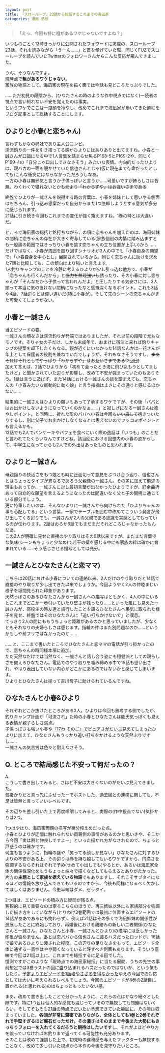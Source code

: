 ```yaml
---
layout: post
title: 『スローループ』23話から総括するこれまでの海凪家
categories: 漫画 感想
---
```


> 「えっ、今回も特に粗があるワケじゃないですよね？」

いつものごとく12時きっかりに公開されたフォワードに掲載の、スローループ23話。それを読みながら「うーん……」と首を傾げていた際、同じくFUZでスローループを読んでいたTwitterのフォロワーさんからこんな反応が飛んできました。

うん。そうなんですよ。  
現時点で**粗があるワケじゃない**。  
家族の物語として、海凪家の現在を描く面では今話も見どころたっぷりでした。

……ただ初見の段階から、(ひなたさんの時のような作中視点ではなく)一読者の視点で言い知れない不安を覚えたのは事実。  
というワケでここは一度頭を冷やし、改めてこれまで海凪家が歩いてきた道程をブログ記事として総括することにします。

## ひよりと小春(と恋ちゃん)

言わずもがなの姉妹であり主人公コンビ。  
渓流釣りの一件を引き摺ってる感がひよりにはありありと出てますね。小春と一誠さんが口論になる中で1人言葉を詰まらせ焦るP168-5とP169-2や、同じくP169-4の「自分じゃ口出しできなさそう」みたいな表情。内向的だったひよりは、親バカの一面も覗かせていた信也さんとじゃ(仮に現在まで存命だったとしても)こんな衝突にはならなかっただろうしなあ。  
一方の小春は無邪気と言うか子供っぽいと言うか……可愛いですが姉らしさは皆無。わくわくで寝れないとか~~も元より「わからずや」はお互いさまである~~  

終盤でひよりが一誠さんを説得する時の言葉は、小春を姉妹として思いやる側面はもちろん、引っ込み思案だった自分からまた1つ脱却しようとする意気が多分に感じられます。  
21話に引き続き今回もこれまでの変化が強く窺えますね。1巻の時とは大違いだ。

ところで海凪家の総括と銘打ちながらこの項に恋ちゃんを加えたのは、海凪姉妹の間柄に恋ちゃんの存在が大きく寄与している(家族個別の内情に踏み込まずとも一般論の範囲ではきっちり小春を諭す恋ちゃんの立ち位置が上手い)から……  
だけではなく、小春が周囲を振り回すシナリオが3人の中でも「小春自身の願望で」「小春自身を中心とし」展開されているから。同じく恋ちゃんに助けを求めた7話と比較しても、この傾向はより強いと言えます。  
1人釣りキャンプのことを冷静に考えるひよりが少し引っ込む他方で、小春が「恋ちゃんも行くんだから」と~~協力を無理強いし~~誘ったり、その小春に対し恋ちゃんが「そんなだから子供って言われんだよ」と圧したりする気安さには、3人揃って本当に気の置けない間柄になったなと感慨深くなるポイント。これも3話や4話、7話辺りとは偉い違いだ(特に小春が)。そして先のシーンの恋ちゃんがまた可愛くてしょうがない。

## 小春と一誠さん

当エピソードの要。  
一誠さんの頑なさは渓流釣りが発端ではありましたが、それ以前の段階で尤もなモノです。そりゃ女の子だけ、しかも未成年で、おまけに宿泊と来れば釣りキャンプの提案を却下したくもなる。親が近くにいなかった14話なんかは一花さんが年上として保護者の役割を兼ねていたでしょうが、それもなさそうですし。~~まあそれはそれとしてやっぱり「わからずや」はお互いさまである(2回目)~~  
加えて言えば、2話でひよりから「初めて会ったとき海に飛び込もうとしてましたけど」と聞かされていた辺りが影響し、改めて不安が強まっていたのもありそう。1話は言うに及ばず、また14話における一誠さんの談を踏まえても、恋ちゃんの「小春みたいな衝動的に動く娘」と言う指摘はまさにその通りと感じるほかない……

結果的に一誠さんはひよりの願いもあって了承するワケですが、その後「パパとはお出かけしないようになっていくのかなぁ……」と寂しげになる一誠さんは癒やしポイント。と同時に、折れた形のパパへ小春は今回も~~いい歳して~~抱きついたりするし、別に父子でお出かけしなくなるとは思えないのでツッコミポイントとも言えるかも。  
12話でも2人でパンケーキやパフェを食べにいく際の逸話は「いつも」のことだと言われてたくらいなんですけどね。該当回における回想内の小春の姿からして、中学生になってからも2人での外出はあったものと思われます。

## ひよりと一誠さん

母親譲りの快活さをもつ娘とも時に正面切って意見をぶつけ合う辺り、信也さんとはちょっとタイプが異なるであろう父親像の一誠さん。その差に加えて前述の理由もあってか、一誠さんに対し最初言葉が出なかったひよりですが、紆余曲折あって自立的な願望を言えるようになったのは間違いなく父と子の間柄に通じている部分でしょう。  
更に特筆したいのは、そんなひよりに一誠さんから向けられた「ひよりちゃんの事も心配してる」という言葉。一家でテーブルを囲む中改めてこういう発言が飛び出してくる辺りでも、一誠さんが2人の父親である認識を実感としてもっているのが伝わります。2話はおろか6話でもまだまだそれどころじゃなかったもんなあ。  
この2人が明確に見せた直接のやり取りはその6話以来ですが、まだまだ言葉少な気味(シーンもちょっと少なめ)で若干の壁を感じる中にも家族の絆は確かに育まれている……そう感じさせる描写としては充分。

## 一誠さんとひなたさん(と恋ママ)

こちらは20話における小春についての連絡以来、2人だけのやり取りだと14話で直接のやり取りが少し出てきた以来でしょうか。今回ようやく2人の仲睦まじい様子を垣間見られた印象があります。  
天然っぽさのあるひなたさんから一誠さんへの描写はともかく、4人の中にいるとこれまでどこか一歩引いていたり堅さが残ったり……といった風にも見えた一誠さんが、高校生の時友達と旅行したことを語るひなたさんへ呆気に取られた様子を見せ、終盤ではそのひなたさんに「追い打ちかけないで」と嘆息。  
てっきり2人の間にももうちょっと距離があるのかと思っていましたが、少なくともそれなりの夫婦らしさは感じます。指輪の件はまた別問題なのか……というかもしや前フリではなかったのか……

……と、ここまで書いたところでひなたさんと恋ママの電話が引っ掛かったので、恋ちゃんの時同様本項に追加。  
ただ天然なだけでは当然なく、一誠さんと話し合う姿にも穏健派としての親らしさを備えるひなたさん。電話でのやり取りを噛み締める中で19話も思い出され、やはり表出していない内心がどこかにあるのではないかと感じてしまいます。  
ひよりとひなたさんは揃って吉川母子に助けられているんですね。

## ひなたさんと小春&ひより

それぞれどこか抜けたところがある3人。ひよりは今回も熟考する側でしたが、釣りキャンプ計画が「可決され」た時の小春とひなたさんは能天気っぽくも見える表情が親子らしさ満点。  
子供っぽさも強い小春や[『17わ そのご』でピュアさがだいぶ見えてしまった][Ref1]ひよりに加えて、ひなたさんもうっかり追い打ちをかけるような天然ぶりですし……  
一誠さんの気苦労は色々と耐えなさそう。

## Q. ところで結局感じた不安って何だったの？

A.  
こうして書き出してみると、さほど不安は大きくないのがだいぶ見えてきました。  
気掛かりだと真っ先にふせったーでポストした、過去回との連携に関しても、不足は皆無と言っていいレベルです。

その辺りを差し引いた上で再度咀嚼してみると、実際の(作中視点でない)気掛かりは2つ。

1つはやはり、海凪家両親の描写が幾分控えめだった点。  
小春とひよりが迂闊に触れられない両親側の事情があるのかと思いきや、そこから今回「実は割と仲良しですよー」といった描かれ方がなされたので、ちょっと戸惑うのは確かです。  
何度も言うように、指輪の謎や「笑ってる顔しか見ない」ひなたさんに対するひよりの不安がある上、その辺りは巻を持ち越してもいるワケですから、円満さを強調するならそれはそれで予め(せめて小出しでも)やるとか、あるいは海凪家全体の関係性深化をもうちょっと端々で描くなどしてもらえるとありがたかった。  
片方の**主題として家族を据えている物語**でもありますし、それこそサブタイになるほどの情報を放り込んできてもいるのですから、今後も同様になるべく欠かしてほしくはありません。今更半端はダメ、ゼッタイ。

2つ目は、エピソードの積み方に疑問が残る点。  
客観的に見て重要なのは寧ろこちらのほうで、再三姉妹以外にも家族部分を強調した描き方をしていながら(とりわけ3巻範囲では最初に位置するエピソードの14話がああであるにも拘わらず)、例えば21話はその多くで海凪姉妹の関係性が進展したことに終始しており、再婚後における親絡みの新しい二者関係(ひなたさんと一誠さん、ひなたさんと小春、一誠さんとひより)の描写には乏しかった印象が否めません。あとは恋パパから信也さんに渡るハズだったロッドが、16話で娘であるひよりに渡された程度。この辺りの足りなさをもって、エピソード全体に通ずる一貫性はやや弱くなっていると評すべき側面もあります。そういう意味で今回は21話以上に、これまでを総括するに足る回でした。  
憶測ですがこのような「現時点での海凪家総括」に当たる展開、うちの先生の事前想定では3巻ラストの回に盛り込まれるハズだったのではないか、という気もしたり。[予定よりエピソードを1話増やさざるを得なかった][Ref2]ゆえの今回での対応としては大いに考えられるレベルでしょう。今回のエピソードが4巻の2話目に置かれる(と思われる)のはちょっともったいない感。

まあ、改めて書き出したことで分かったように、これらの点はかなり細々とした隙です。特に1つ目は個人的な感覚も混じっているので無視しても問題はないくらい。そしてそもそも[21話の時点でだいたい予想できていた範囲][Ref3]に、その隙は収まっていました。**各回が非常に濃密でありながら、全体としても1巻と2巻それぞれで手堅すぎるほど磐石だっただけ。その濃さはそのままで今後また大勢にもきっちりフォローを入れてくるだろうと期待はしたいです**し、それがよほどやり方を誤っていなければお釣りまで返ってくる可能性も充分あります。  
そのことは改めて強調した上で、初見時の違和感を与えたファクターも無視することなく、改めて少し引いた視点から本作の今後を見守りたいところ。

[Ref1]: https://fse.tw/SNt23m6M
[Ref2]: https://twitter.com/uma401/status/1220638066273992704
[Ref3]: /2020-04-24-comic/
